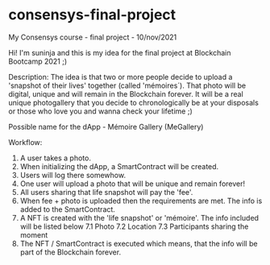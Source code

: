 # consensys-final-project
My Consensys course - final project - 10/nov/2021


Hi! I'm suninja and this is my idea for the final project at Blockchain Bootcamp 2021 ;)

Description:
The idea is that two or more people decide to upload a 'snapshot of their lives' together (called 'mémoires´). 
That photo will be digital, unique and will remain in the Blockchain forever.
It will be a real unique photogallery that you decide to chronologically be at your disposals or those who love you and wanna check your lifetime ;)

Possible name for the dApp - Mémoire Gallery (MeGallery)

Workflow:
1. A user takes a photo. 
2. When initializing the dApp, a SmartContract will be created. 
3. Users will log there somewhow.
4. One user will upload a photo that will be unique and remain forever!
5. All users sharing that life snapshot will pay the 'fee'.
6. When fee + photo is uploaded then the requirements are met. The info is added to the SmartContract.
7. A NFT is created with the 'life snapshot' or 'mémoire'. The info included will be listed below
   7.1 Photo
   7.2 Location
   7.3 Participants sharing the moment
8. The NFT / SmartContract is executed which means, that the info will be part of the Blockchain forever.


